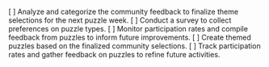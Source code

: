 [ ] Analyze and categorize the community feedback to finalize theme selections for the next puzzle week.
[ ] Conduct a survey to collect preferences on puzzle types.
[ ] Monitor participation rates and compile feedback from puzzles to inform future improvements.
[ ] Create themed puzzles based on the finalized community selections.
[ ] Track participation rates and gather feedback on puzzles to refine future activities.
